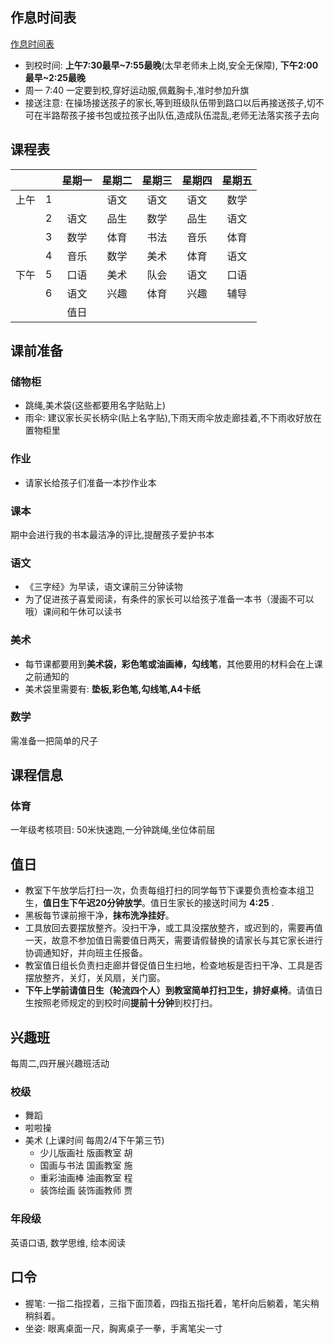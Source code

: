
## 作息时间表
[作息时间表](_shijianbiao.md)

* 到校时间: **上午7:30最早~7:55最晚**(太早老师未上岗,安全无保障), **下午2:00最早~2:25最晚**
* 周一  7:40 一定要到校,穿好运动服,佩戴胸卡,准时参加升旗
* 接送注意: 在操场接送孩子的家长,等到班级队伍带到路口以后再接送孩子,切不可在半路帮孩子接书包或拉孩子出队伍,造成队伍混乱,老师无法落实孩子去向

## 课程表

|  |  | 星期一 | 星期二 | 星期三 | 星期四 | 星期五 |
|:-:|:-:|:-:|:-:|:-:|:-:|:-:|
| 上午 | 1 |  | 语文 | 语文 | 语文 | 数学 |
|  | 2 | 语文 | 品生 | 数学 | 品生 | 语文 |
|  | 3 | 数学 | 体育 | 书法 | 音乐 | 体育 |
|  | 4 | 音乐 | 数学 | 美术 | 体育 | 语文 |
| 下午 | 5 | 口语 | 美术 | 队会 | 语文 | 口语 |
|  | 6 | 语文 | 兴趣 | 体育 | 兴趣 | 辅导 |
|  |  | 值日 |  |  |  |  |  |

## 课前准备
### 储物柜
* 跳绳,美术袋(这些都要用名字贴贴上)
* 雨伞: 建议家长买长柄伞(贴上名字贴),下雨天雨伞放走廊挂着,不下雨收好放在置物柜里

### 作业
* 请家长给孩子们准备一本抄作业本

### 课本
期中会进行我的书本最洁净的评比,提醒孩子爱护书本
### 语文
* 《三字经》为早读，语文课前三分钟读物
* 为了促进孩子喜爱阅读，有条件的家长可以给孩子准备一本书（漫画不可以哦）课间和午休可以读书

### 美术
* 每节课都要用到**美术袋，彩色笔或油画棒，勾线笔**，其他要用的材料会在上课之前通知的
* 美术袋里需要有: **垫板,彩色笔,勾线笔,A4卡纸**

### 数学
需准备一把简单的尺子

## 课程信息
### 体育
一年级考核项目: 50米快速跑,一分钟跳绳,坐位体前屈

## 值日
* 教室下午放学后打扫一次，负责每组打扫的同学每节下课要负责检查本组卫生，**值日生下午迟20分钟放学**。值日生家长的接送时间为 **4:25** .
* 黑板每节课前擦干净，**抹布洗净挂好**。
* 工具放回去要摆放整齐。没扫干净，或工具没摆放整齐，或迟到的，需要再值一天，故意不参加值日需要值日两天，需要请假替换的请家长与其它家长进行协调通知好，并向班主任报备。
* 教室值日组长负责扫走廊并督促值日生扫地，检查地板是否扫干净、工具是否摆放整齐，关灯，关风扇，关门窗。
* **下午上学前请值日生（轮流四个人）到教室简单打扫卫生，排好桌椅**。请值日生按照老师规定的到校时间**提前十分钟**到校打扫。

## 兴趣班
每周二,四开展兴趣班活动
### 校级
* 舞蹈
* 啦啦操
* 美术 (上课时间 每周2/4下午第三节)
	* 少儿版画社  版画教室 胡
	* 国画与书法 国画教室 施
	* 重彩油画棒 油画教室 程
	* 装饰绘画 装饰画教师 贾

### 年段级
英语口语, 数学思维, 绘本阅读

## 口令
* 握笔: 一指二指捏着，三指下面顶着，四指五指托着，笔杆向后躺着，笔尖稍稍斜着。
* 坐姿: 眼离桌面一尺，胸离桌子一拳，手离笔尖一寸
